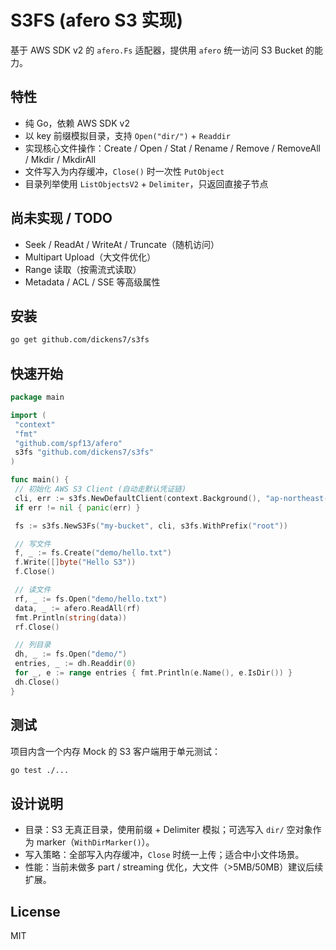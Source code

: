 # S3FS (afero S3 实现)

基于 AWS SDK v2 的 `afero.Fs` 适配器，提供用 `afero` 统一访问 S3 Bucket 的能力。

## 特性

- 纯 Go，依赖 AWS SDK v2
- 以 key 前缀模拟目录，支持 `Open("dir/")` + `Readdir`
- 实现核心文件操作：Create / Open / Stat / Rename / Remove / RemoveAll / Mkdir / MkdirAll
- 文件写入为内存缓冲，`Close()` 时一次性 `PutObject`
- 目录列举使用 `ListObjectsV2` + `Delimiter`，只返回直接子节点

## 尚未实现 / TODO

- Seek / ReadAt / WriteAt / Truncate（随机访问）
- Multipart Upload（大文件优化）
- Range 读取（按需流式读取）
- Metadata / ACL / SSE 等高级属性

## 安装

```bash
go get github.com/dickens7/s3fs
```

## 快速开始

```go
package main

import (
 "context"
 "fmt"
 "github.com/spf13/afero"
 s3fs "github.com/dickens7/s3fs"
)

func main() {
 // 初始化 AWS S3 Client (自动走默认凭证链)
 cli, err := s3fs.NewDefaultClient(context.Background(), "ap-northeast-1")
 if err != nil { panic(err) }

 fs := s3fs.NewS3Fs("my-bucket", cli, s3fs.WithPrefix("root"))

 // 写文件
 f, _ := fs.Create("demo/hello.txt")
 f.Write([]byte("Hello S3"))
 f.Close()

 // 读文件
 rf, _ := fs.Open("demo/hello.txt")
 data, _ := afero.ReadAll(rf)
 fmt.Println(string(data))
 rf.Close()

 // 列目录
 dh, _ := fs.Open("demo/")
 entries, _ := dh.Readdir(0)
 for _, e := range entries { fmt.Println(e.Name(), e.IsDir()) }
 dh.Close()
}
```

## 测试

项目内含一个内存 Mock 的 S3 客户端用于单元测试：

```bash
go test ./...
```

## 设计说明

- 目录：S3 无真正目录，使用前缀 + Delimiter 模拟；可选写入 `dir/` 空对象作为 marker（`WithDirMarker()`）。
- 写入策略：全部写入内存缓冲，`Close` 时统一上传；适合中小文件场景。
- 性能：当前未做多 part / streaming 优化，大文件（>5MB/50MB）建议后续扩展。

## License

MIT
